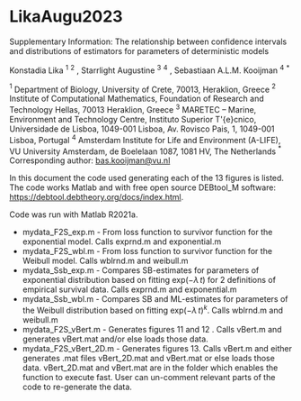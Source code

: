# LikaAugu2023
Supplementary Information: The relationship between confidence intervals and distributions of estimators for parameters of deterministic models

Konstadia Lika $^1$ $^2$ , Starrlight Augustine $^3$ $^4$ , Sebastiaan A.L.M. Kooijman  $^4$ $^\ast$
  
$^1$ Department of Biology, University of Crete, 70013, Heraklion, Greece
$^2$ Institute of Computational Mathematics,
Foundation of Research and Technology Hellas, 70013 Heraklion, Greece
$^3$ MARETEC – Marine, Environment and Technology Centre, 
Instituto Superior T\'{e}cnico, Universidade de Lisboa, 1049-001 Lisboa, 
Av. Rovisco Pais, 1, 1049-001 Lisboa,
Portugal
$^4$  Amsterdam Institute for Life and Environment (A-LIFE), 
VU University Amsterdam, de Boelelaan 1087, 1081 HV, The Netherlands
$^\ast$ Corresponding author: bas.kooijman@vu.nl

In this document the code used generating each of the 13 figures is listed. The code works Matlab and with free open source DEBtool_M software: https://debtool.debtheory.org/docs/index.html.

Code was run with Matlab R2021a. 


*  mydata_F2S_exp.m - From loss function to survivor function for the exponential model. Calls exprnd.m and exponential.m
* mydata_F2S_wbl.m - From loss function to survivor function for the Weibull model. Calls wblrnd.m and weibull.m 
* mydata_Ssb_exp.m - Compares SB-estimates for parameters of exponential distribution based on fitting exp$(-\lambda \, t)$ for 2 definitions of empirical survival data. Calls exprnd.m and exponential.m
* mydata_Ssb_wbl.m - Compares SB and ML-estimates for parameters of the Weibull distribution based on fitting exp$(-\lambda \, t)^k$. Calls wblrnd.m and weibull.m 
* mydata_F2S_vBert.m - Generates figures 11 and 12 . Calls vBert.m and generates  vBert.mat and/or else loads those data.
* mydata_F2S_vBert_2D.m  - Generates figures 13. Calls vBert.m and either generates .mat files vBert\_2D.mat and vBert.mat or else loads those data. vBert\_2D.mat and vBert.mat are in the folder which enables the function to execute fast. User can un-comment relevant parts of the code to re-generate the data. 

